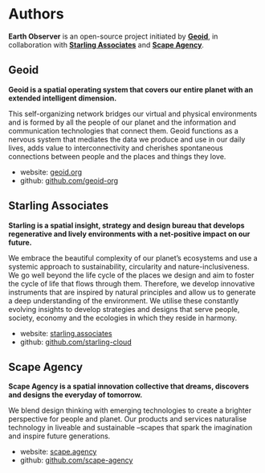 # Authors

**Earth Observer** is an open-source project initiated by **[Geoid](https://www.geoid.org "Geoid website")**, in collaboration with **[Starling Associates](https://www.starling.associates "Starling Associates website")** and **[Scape Agency](https://www.scape.agency "Scape Agency website")**.


## Geoid

**Geoid is a spatial operating system that covers our entire planet with an extended intelligent dimension.**

This self-organizing network bridges our virtual and physical environments and is formed by all the people of our planet and the information and communication technologies that connect them. Geoid functions as a nervous system that mediates the data we produce and use in our daily lives, adds value to interconnectivity and cherishes spontaneous connections between people and the places and things they love.

- website: [geoid.org](https://www.geoid.org "Geoid website")
- github: [github.com/geoid-org](https://github.com/geoid-org "Geoid Github")


## Starling Associates

**Starling is a spatial insight, strategy and design bureau that develops regenerative and lively environments with a net-positive impact on our future.**

We embrace the beautiful complexity of our planet’s ecosystems and use a systemic approach to sustainability, circularity and nature-inclusiveness. We go well beyond the life cycle of the places we design and aim to foster the cycle of life that flows through them. Therefore, we develop innovative instruments that are inspired by natural principles and allow us to generate a deep understanding of the environment. We utilise these constantly evolving insights to develop strategies and designs that serve people, society, economy and the ecologies in which they reside in harmony.

- website: [starling.associates](https://www.starling.associates "Starling Associates website")
- github: [github.com/starling-cloud](https://github.com/starling-cloud "Starling Associates Github")


## Scape Agency

**Scape Agency is a spatial innovation collective that dreams, discovers and designs the everyday of tomorrow.**

We blend design thinking with emerging technologies to create a brighter perspective for people and planet. Our products and services naturalise technology in liveable and sustainable –scapes that spark the imagination and inspire future generations.

- website: [scape.agency](https://www.scape.agency "Scape Agency website")
- github: [github.com/scape-agency](https://github.com/scape-agency "Scape Agency Github")
